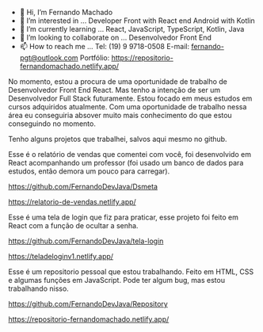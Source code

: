 - 👋 Hi, I’m Fernando Machado
- 👀 I’m interested in ... Developer Front with React end Android with Kotlin
- 🌱 I’m currently learning ... React, JavaScript, TypeScript, Kotlin, Java
- 💞️ I’m looking to collaborate on ...  Desenvolvedor Front End 
- 📫 How to reach me ...  Tel: (19) 9 9718-0508     E-mail: fernando-pgt@outlook.com    Portfólio:  https://repositorio-fernandomachado.netlify.app/

No momento, estou a procura de uma oportunidade de trabalho de Desenvolvedor Front End React.  Mas tenho a intenção de ser um Desenvolvedor Full Stack futuramente.
Estou focado em meus estudos em cursos adquiridos atualmente. Com uma oportunidade de trabalho nessa área eu conseguiria absover muito mais conhecimento do que estou conseguindo no momento.

Tenho alguns projetos que trabalhei, salvos aqui mesmo no github.

Esse é o relatório de vendas que comentei com você, foi desenvolvido em React acompanhando um professor (foi usado um banco de dados para estudos, então demora um pouco para carregar).

https://github.com/FernandoDevJava/Dsmeta

https://relatorio-de-vendas.netlify.app/

Esse é uma tela de login que fiz para praticar, esse projeto foi feito em React com a função de ocultar a senha.

https://github.com/FernandoDevJava/tela-login

https://teladeloginv1.netlify.app/

Esse é um repositorio pessoal que estou trabalhando. Feito em HTML, CSS e algumas funções em JavaScript. Pode ter algum bug, mas estou trabalhando nisso.

https://github.com/FernandoDevJava/Repository

https://repositorio-fernandomachado.netlify.app/

<!---
FernandoDevJava/FernandoDevJava is a ✨ special ✨ repository because its `README.md` (this file) appears on your GitHub profile.
You can click the Preview link to take a look at your changes.
--->
